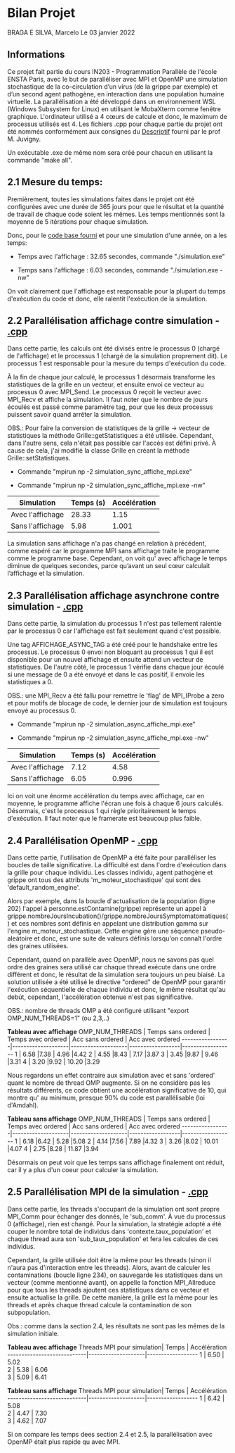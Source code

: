 
# Bilan Projet

BRAGA E SILVA, Marcelo
Le 03 janvier 2022

## Informations

Ce projet fait partie du cours IN203 - Programmation Parallèle de l'école ENSTA Paris, avec le but de paralléliser avec MPI et OpenMP une simulation stochastique de la co–circulation d’un virus (de la grippe par exemple) et d’un second agent pathogène, en interaction dans une population humaine virtuelle. La parallélisation a été développé dans un environnement WSL (Windows Subsystem for Linux) en utilisant le MobaXterm comme fenêtre graphique.  L'ordinateur utilisé a 4 cœurs de calcule et donc, le maximum de processus utilisés est 4. Les fichiers .cpp pour chaque partie du projet ont été nommés conformément aux consignes du [Descriptif](https://github.com/MarceloBragaeSilva/TDs-IN203/blob/main/Projet/Sujet.pdf) fourni par le prof M. Juvigny. 

Un exécutable .exe de même nom sera créé pour chacun en utilisant la commande "make all".

## 2.1 Mesure du temps:
Premièrement, toutes les simulations faites dans le projet ont été configurées avec une durée de 365 jours pour que le résultat et la quantité de travail de chaque code soient les mêmes. Les temps mentionnés sont la moyenne de 5 itérations pour chaque simulation.

Donc, pour le [code base fourni](https://github.com/MarceloBragaeSilva/TDs-IN203/blob/main/Projet/sources/simulation.cpp) et pour une simulation d'une année, on a les temps:       

- Temps avec l'affichage : 32.65 secondes, commande "./simulation.exe"

- Temps sans l'affichage : 6.03 secondes, commande "./simulation.exe -nw"

On voit clairement que l'affichage est responsable pour la plupart du temps d'exécution du code et donc, elle ralentit l'exécution de la simulation.

## 2.2 Parallélisation affichage contre simulation - [.cpp](https://github.com/MarceloBragaeSilva/TDs-IN203/blob/main/Projet/sources/simulation_sync_affiche_mpi.cpp)
Dans cette partie, les calculs ont été divisés entre le processus 0 (chargé de l'affichage) et le processus 1 (chargé de la simulation proprement dit). Le processus 1 est responsable pour la mesure du temps d'exécution du code.

À la fin de chaque jour calculé, le processus 1 désormais transforme les statistiques de la grille en un vecteur, et ensuite envoi ce vecteur au processus 0 avec MPI_Send. Le processus 0 reçoit le vecteur avec MPI_Recv et affiche la simulation. Il faut noter que le nombre de jours écoulés est passé comme paramètre tag, pour que les deux processus puissent savoir quand arrêter la simulation.

OBS.: Pour faire la conversion de statistiques de la grille -> vecteur de statistiques la méthode Grille::getStatistiques a été utilisée. Cependant, dans l'autre sens, cela n'était pas possible car l'accès est défini privé. À cause de cela, j'ai modifié la classe Grille en créant la méthode Grille::setStatistiques.

- Commande "mpirun np -2 simulation_sync_affiche_mpi.exe"

- Commande "mpirun np -2 simulation_sync_affiche_mpi.exe -nw"

Simulation        | Temps (s)          | Accélération
------------------|--------------------|---------
Avec l'affichage  |        28.33       |  1.15
Sans l'affichage  |        5.98        |  1.001

La simulation sans affichage n'a pas changé en relation à précédent, comme espéré car le programme MPI sans affichage traite le programme comme le programme base. Cependant, on voit qu' avec affichage le temps diminue de quelques secondes, parce qu’avant un seul cœur calculait l’affichage et la simulation.

## 2.3 Parallélisation affichage asynchrone contre simulation - [.cpp](https://github.com/MarceloBragaeSilva/TDs-IN203/blob/main/Projet/sources/simulation_async_affiche_mpi.cpp)
Dans cette partie, la simulation du processus 1 n'est pas tellement ralentie par le processus 0 car l'affichage est fait seulement quand c'est possible.

Une tag AFFICHAGE_ASYNC_TAG a été créé pour le handshake entre les processus. Le processus 0 envoi non bloquant au processus 1 qui il est disponible pour un nouvel affichage et ensuite attend un vecteur de statistiques. De l'autre côté, le processus 1 vérifie dans chaque jour écoulé si une message de 0 a été envoyé et dans le cas positif, il envoie les statistiques a 0.

OBS.: une MPI_Recv a été fallu pour remettre le 'flag' de MPI_IProbe a zero et pour motifs de blocage de code, le dernier jour de simulation est toujours envoyé au processus 0.

- Commande "mpirun np -2 simulation_async_affiche_mpi.exe"

- Commande "mpirun np -2 simulation_async_affiche_mpi.exe -nw"

Simulation        | Temps (s)          | Accélération
------------------|--------------------|---------
Avec l'affichage  |        7.12        |  4.58
Sans l'affichage  |        6.05        |  0.996

Ici on voit une énorme accélération du temps avec affichage, car en moyenne, le programme affiche l'écran une fois à chaque 6 jours calculés. Désormais, c'est le processus 1 qui règle prioritairement le temps d'exécution. Il faut noter que le framerate est beaucoup plus faible.

## 2.4 Parallélisation OpenMP - [.cpp](https://github.com/MarceloBragaeSilva/TDs-IN203/blob/main/Projet/sources/simulation_async_omp.cpp)
Dans cette partie, l'utilisation de OpenMP a été faite pour paralléliser les boucles de taille significative. La difficulté est dans l'ordre d'exécution dans la grille pour chaque individu. Les classes individu, agent pathogène et grippe ont tous des attributs 'm_moteur_stochastique' qui sont des 'default_random_engine'. 

Alors par exemple, dans la boucle d'actualisation de la population (ligne 202) l'appel à personne.estContamine(grippe) représente un appel à grippe.nombreJoursIncubation()/grippe.nombreJoursSymptomatomatiques() et ces nombres sont définis en appelant une distribution gamma sur l'engine m_moteur_stochastique. Cette engine gère une séquence pseudo-aleátoire et donc, est une suite de valeurs définis lorsqu'on connaît l'ordre des graines utilisées. 

Cependant, quand on parallèle avec OpenMP, nous ne savons pas quel ordre des graines sera utilisé car chaque thread exécute dans une ordre différent et donc, le résultat de la simulation sera toujours un peu biaisé. La solution utilisée a été utilisé le directive "ordered" de OpenMP pour garantir l'exécution séquentielle de chaque individu et donc, le même résultat qu'au debút, cependant, l'accélération obtenue n'est pas significative.

OBS.: nombre de threads OMP a été configuré utilisant "export OMP_NUM_THREADS=1" (ou 2,3,..)

**Tableau avec affichage**
 OMP_NUM_THREADS | Temps sans ordered | Temps avec ordered | Acc sans ordered | Acc avec ordered
-----------------|--------------------|--------------------|------------------|------------------
1                |        6.58        |7.38                |        4.96      |4.42
2                |        4.55        |8.43                |        7.17      |3.87
3                |        3.45        |9.87                |        9.46      |3.31
4                |        3.20        |9.92                |       10.20      |3.29

Nous regardons un effet contraire aux simulation avec et sans 'ordered' quant le nombre de thread OMP augmente. Si on ne considère pas les résultats différents, ce code obtient une accélération significative de 10, qui montre qu' au minimum, presque 90% du code est parallélisable (loi d'Amdahl).

**Tableau sans affichage**
 OMP_NUM_THREADS | Temps sans ordered | Temps avec ordered | Acc sans ordered | Acc avec ordered
-----------------|--------------------|--------------------|------------------|------------------
1                |        6.18        |6.42                |        5.28      |5.08
2                |        4.14        |7.56                |        7.89      |4.32
3                |        3.26        |8.02                |       10.01      |4.07
4                |        2.75        |8.28                |       11.87      |3.94

Désormais on peut voir que les temps sans affichage finalement ont réduit, car il y a plus d'un coeur pour calculer la simulation.

## 2.5 Parallélisation MPI de la simulation - [.cpp](https://github.com/MarceloBragaeSilva/TDs-IN203/blob/main/Projet/sources/simulation_async_mpi.cpp)
Dans cette partie, les threads s'occupant de la simulation ont sont propre MPI_Comm pour échanger des donnés, le 'sub_comm'. À vue du processus 0 (affichage), rien est changé. Pour la simulation, la stratégie adopté a été couper le nombre total de individus dans 'contexte.taux_population' et chaque thread aura son 'sub_taux_population' et fera les calcules de ces individus.

Cependant, la grille utilisée doit être la même pour les threads (sinon il n'aura pas d'interaction entre les threads). Alors, avant de calculer les contaminations (boucle ligne 234), on sauvegarde les statistiques dans un vecteur (comme mentionné avant), on appelle la fonction MPI_Allreduce pour que tous les threads ajoutent ces statistiques dans ce vecteur et ensuite actualise la grille. De cette manière, la grille est la même pour les threads et après chaque thread calcule la contamination de son subpopulation.

Obs.: comme dans la section 2.4, les résultats ne sont pas les mêmes de la simulation initiale.

**Tableau avec affichage**
 Threads MPI pour simulation| Temps              | Accélération
----------------------------|--------------------|------------------
1                           |        6.50        |        5.02     
2                           |        5.38        |        6.06     
3                           |        5.09        |        6.41     

**Tableau sans affichage**
 Threads MPI pour simulation| Temps              | Accélération
----------------------------|--------------------|------------------
1                           |        6.42        |        5.08     
2                           |        4.47        |        7.30     
3                           |        4.62        |        7.07  

Si on compare les temps dees section 2.4 et 2.5, la parallélisation avec OpenMP était plus rapide qu avec MPI.
